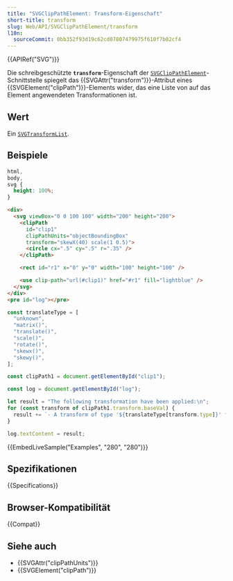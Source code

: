 ```yaml
---
title: "SVGClipPathElement: Transform-Eigenschaft"
short-title: transform
slug: Web/API/SVGClipPathElement/transform
l10n:
  sourceCommit: 0bb352f93d19c62cd07807479975f610f7b02cf4
---
```


{{APIRef("SVG")}}

Die schreibgeschützte **`transform`**-Eigenschaft der [`SVGClipPathElement`](/de/docs/Web/API/SVGClipPathElement)-Schnittstelle spiegelt das {{SVGAttr("transform")}}-Attribut eines {{SVGElement("clipPath")}}-Elements wider, das eine Liste von auf das Element angewendeten Transformationen ist.

## Wert

Ein [`SVGTransformList`](/de/docs/Web/API/SVGTransformList).

## Beispiele

```css hidden
html,
body,
svg {
  height: 100%;
}
```

```html
<div>
  <svg viewBox="0 0 100 100" width="200" height="200">
    <clipPath
      id="clip1"
      clipPathUnits="objectBoundingBox"
      transform="skewX(40) scale(1 0.5)">
      <circle cx=".5" cy=".5" r=".35" />
    </clipPath>

    <rect id="r1" x="0" y="0" width="100" height="100" />

    <use clip-path="url(#clip1)" href="#r1" fill="lightblue" />
  </svg>
</div>
<pre id="log"></pre>
```

```js
const translateType = [
  "unknown",
  "matrix()",
  "translate()",
  "scale()",
  "rotate()",
  "skewx()",
  "skewy()",
];

const clipPath1 = document.getElementById("clip1");

const log = document.getElementById("log");

let result = "The following transformation have been applied:\n";
for (const transform of clipPath1.transform.baseVal) {
  result += `- A transform of type '${translateType[transform.type]}' found.\n`;
}

log.textContent = result;
```

{{EmbedLiveSample("Examples", "280", "280")}}

## Spezifikationen

{{Specifications}}

## Browser-Kompatibilität

{{Compat}}

## Siehe auch

- {{SVGAttr("clipPathUnits")}}
- {{SVGElement("clipPath")}}
